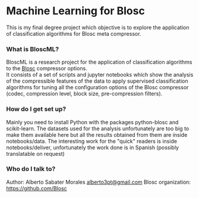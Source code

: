 # Machine Learning for Blosc #

This is my final degree project which objective is to explore the application of classification algorithms for Blosc meta compressor.

### What is BloscML? ###

BloscML is a research project for the application of classification algorithms to the [Blosc](http://blosc.org/pages/blosc-in-depth/) compressor options.  
It consists of a set of scripts and jupyter notebooks which show the analysis of the compressible features of the data to apply supervised classification algorithms
for tuning all the configuration options of the Blosc compressor (codec, compression level, block size, pre-compression filters).


### How do I get set up? ###

Mainly you need to install Python with the packages python-blosc and scikit-learn.
The datasets used for the analysis unfortunately are too big to make them available here but all the results obtained from them are inside notebooks/data.
The interesting work for the "quick" readers is inside notebooks/deliver, unfortunately the work done is in Spanish (possibly translatable on request) 

### Who do I talk to? ###

Author: Alberto Sabater Morales alberto3pt@gmail.com
Blosc organization: https://github.com/Blosc